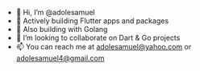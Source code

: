 - 👋 Hi, I’m @adolesamuel
- 👀 Actively building Flutter apps and packages
- 🌱 Also building with Golang
- 💞️ I’m looking to collaborate on Dart & Go projects
- 📫 You can reach me at adolesamuel@yahoo.com or adolesamuel4@gmail.com

<!---
adolesamuel/adolesamuel is a ✨ special ✨ repository because its `README.md` (this file) appears on your GitHub profile.
You can click the Preview link to take a look at your changes.
--->
